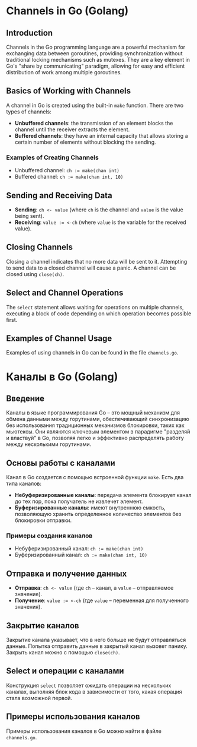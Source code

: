 # Channels in Go (Golang)

## Introduction
Channels in the Go programming language are a powerful mechanism for exchanging data between goroutines, providing synchronization without traditional locking mechanisms such as mutexes. They are a key element in Go's "share by communicating" paradigm, allowing for easy and efficient distribution of work among multiple goroutines.

## Basics of Working with Channels
A channel in Go is created using the built-in `make` function. There are two types of channels: 
- **Unbuffered channels**: the transmission of an element blocks the channel until the receiver extracts the element.
- **Buffered channels**: they have an internal capacity that allows storing a certain number of elements without blocking the sending.

### Examples of Creating Channels
- Unbuffered channel: `ch := make(chan int)`
- Buffered channel: `ch := make(chan int, 10)`

## Sending and Receiving Data
- **Sending**: `ch <- value` (where `ch` is the channel and `value` is the value being sent).
- **Receiving**: `value := <-ch` (where `value` is the variable for the received value).

## Closing Channels
Closing a channel indicates that no more data will be sent to it. Attempting to send data to a closed channel will cause a panic. A channel can be closed using `close(ch)`.

## Select and Channel Operations
The `select` statement allows waiting for operations on multiple channels, executing a block of code depending on which operation becomes possible first.

## Examples of Channel Usage
Examples of using channels in Go can be found in the file `channels.go`.


# Каналы в Go (Golang)

## Введение
Каналы в языке программирования Go – это мощный механизм для обмена данными между горутинами, обеспечивающий синхронизацию без использования традиционных механизмов блокировки, таких как мьютексы. Они являются ключевым элементом в парадигме "разделяй и властвуй" в Go, позволяя легко и эффективно распределять работу между несколькими горутинами.

## Основы работы с каналами
Канал в Go создается с помощью встроенной функции `make`. Есть два типа каналов: 
- **Небуферизированные каналы**: передача элемента блокирует канал до тех пор, пока получатель не извлечет элемент.
- **Буферизированные каналы**: имеют внутреннюю емкость, позволяющую хранить определенное количество элементов без блокировки отправки.

### Примеры создания каналов
- Небуферизированный канал: `ch := make(chan int)`
- Буферизированный канал: `ch := make(chan int, 10)`

## Отправка и получение данных
- **Отправка**: `ch <- value` (где `ch` – канал, а `value` – отправляемое значение).
- **Получение**: `value := <-ch` (где `value` – переменная для полученного значения).

## Закрытие каналов
Закрытие канала указывает, что в него больше не будут отправляться данные. Попытка отправить данные в закрытый канал вызовет панику. Закрыть канал можно с помощью `close(ch)`.

## Select и операции с каналами
Конструкция `select` позволяет ожидать операции на нескольких каналах, выполняя блок кода в зависимости от того, какая операция стала возможной первой.

## Примеры использования каналов
Примеры использования каналов в Go можно найти в файле `channels.go`.

